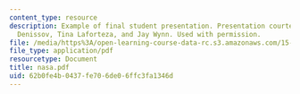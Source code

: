 ```yaml
---
content_type: resource
description: Example of final student presentation. Presentation courtesy of Alex
  Denissov, Tina Laforteza, and Jay Wynn. Used with permission.
file: /media/https%3A/open-learning-course-data-rc.s3.amazonaws.com/15-875-applications-of-system-dynamics-spring-2004/62b0fe4b0437fe706de06ffc3fa1346d_nasa.pdf
file_type: application/pdf
resourcetype: Document
title: nasa.pdf
uid: 62b0fe4b-0437-fe70-6de0-6ffc3fa1346d
---
```

